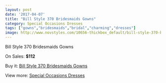 ```yaml
---
layout: post
date: '2017-04-07'
title: "Bill Style 370 Bridesmaids Gowns"
category: Special Occasions Dresses
tags: ["gowns","bridesmaids","bridal","charming","dresses"]
image: http://www.novstyles.com/10656-thickbox_default/bill-style-370-bridesmaids-gowns.jpg
---
```

Bill Style 370 Bridesmaids Gowns

On Sales: **$112**
<a href="https://www.novstyles.com/en/special-occasions-dresses/7690-bill-style-370-bridesmaids-gowns.html"><amp-img layout="responsive" width="600" height="600" src="//www.novstyles.com/10656-thickbox_default/bill-style-370-bridesmaids-gowns.jpg" alt="Bill Style 370 Bridesmaids Gowns 0" /></a>

Buy it: [Bill Style 370 Bridesmaids Gowns](https://www.novstyles.com/en/special-occasions-dresses/7690-bill-style-370-bridesmaids-gowns.html "Bill Style 370 Bridesmaids Gowns")

View more: [Special Occasions Dresses](https://www.novstyles.com/en/51-special-occasions-dresses "Special Occasions Dresses")